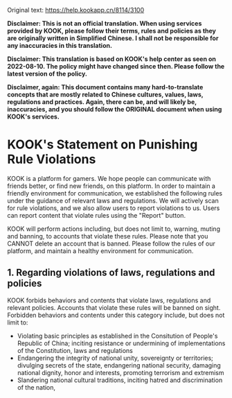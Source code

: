Original text: https://help.kookapp.cn/8114/3100

**Disclaimer: This is not an official translation. When using services provided by KOOK, please follow their terms, rules and policies as they are originally written in Simplified Chinese. I shall not be responsible for any inaccuracies in this translation.**

**Disclaimer: This translation is based on KOOK's help center as seen on 2022-08-10. The policy might have changed since then. Please follow the latest version of the policy.**

**Disclaimer, again: This document contains many hard-to-translate concepts that are mostly related to Chinese cultures, values, laws, regulations and practices. Again, there can be, and will likely be, inaccuracies, and you should follow the ORIGINAL document when using KOOK's services.**

# KOOK's Statement on Punishing Rule Violations

KOOK is a platform for gamers. We hope people can communicate with friends better, or find new friends, on this platform. In order to maintain a friendly environment for communication, we established the following rules under the guidance of relevant laws and regulations. We will actively scan for rule violations, and we also allow users to report violations to us. Users can report content that violate rules using the "Report" button.

KOOK will perform actions including, but does not limit to, warning, muting and banning, to accounts that violate these rules. Please note that you CANNOT delete an account that is banned. Please follow the rules of our platform, and maintain a healthy environment for communication.

## 1. Regarding violations of laws, regulations and policies
KOOK forbids behaviors and contents that violate laws, regulations and relevant policies. Accounts that violate these rules will be banned on sight. Forbidden behaviors and contents under this category include, but does not limit to:
- Violating basic principles as established in the Consitution of People's Republic of China; inciting resistance or undermining of implementations of the Constitution, laws and regulations
- Endangering the integrity of national unity, sovereignty or territories; divulging secrets of the state, endangering national security, damaging national dignity, honor and interests, promoting terrorism and extremism
- Slandering national cultural traditions, inciting hatred and discrimination of the nation, 
